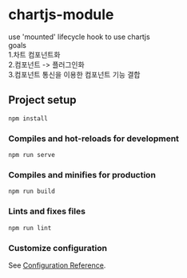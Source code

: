 # chartjs-module
use 'mounted' lifecycle hook to use chartjs  
goals  
1.차트 컴포넌트화  
2.컴포넌트 -> 플러그인화  
3.컴포넌트 통신을 이용한 컴포넌트 기능 결합

## Project setup
```
npm install
```

### Compiles and hot-reloads for development
```
npm run serve
```

### Compiles and minifies for production
```
npm run build
```

### Lints and fixes files
```
npm run lint
```

### Customize configuration
See [Configuration Reference](https://cli.vuejs.org/config/).


